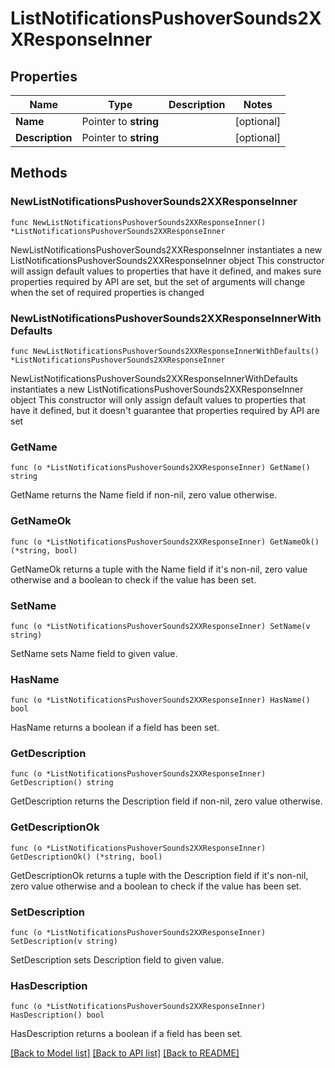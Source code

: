 # ListNotificationsPushoverSounds2XXResponseInner

## Properties

Name | Type | Description | Notes
------------ | ------------- | ------------- | -------------
**Name** | Pointer to **string** |  | [optional] 
**Description** | Pointer to **string** |  | [optional] 

## Methods

### NewListNotificationsPushoverSounds2XXResponseInner

`func NewListNotificationsPushoverSounds2XXResponseInner() *ListNotificationsPushoverSounds2XXResponseInner`

NewListNotificationsPushoverSounds2XXResponseInner instantiates a new ListNotificationsPushoverSounds2XXResponseInner object
This constructor will assign default values to properties that have it defined,
and makes sure properties required by API are set, but the set of arguments
will change when the set of required properties is changed

### NewListNotificationsPushoverSounds2XXResponseInnerWithDefaults

`func NewListNotificationsPushoverSounds2XXResponseInnerWithDefaults() *ListNotificationsPushoverSounds2XXResponseInner`

NewListNotificationsPushoverSounds2XXResponseInnerWithDefaults instantiates a new ListNotificationsPushoverSounds2XXResponseInner object
This constructor will only assign default values to properties that have it defined,
but it doesn't guarantee that properties required by API are set

### GetName

`func (o *ListNotificationsPushoverSounds2XXResponseInner) GetName() string`

GetName returns the Name field if non-nil, zero value otherwise.

### GetNameOk

`func (o *ListNotificationsPushoverSounds2XXResponseInner) GetNameOk() (*string, bool)`

GetNameOk returns a tuple with the Name field if it's non-nil, zero value otherwise
and a boolean to check if the value has been set.

### SetName

`func (o *ListNotificationsPushoverSounds2XXResponseInner) SetName(v string)`

SetName sets Name field to given value.

### HasName

`func (o *ListNotificationsPushoverSounds2XXResponseInner) HasName() bool`

HasName returns a boolean if a field has been set.

### GetDescription

`func (o *ListNotificationsPushoverSounds2XXResponseInner) GetDescription() string`

GetDescription returns the Description field if non-nil, zero value otherwise.

### GetDescriptionOk

`func (o *ListNotificationsPushoverSounds2XXResponseInner) GetDescriptionOk() (*string, bool)`

GetDescriptionOk returns a tuple with the Description field if it's non-nil, zero value otherwise
and a boolean to check if the value has been set.

### SetDescription

`func (o *ListNotificationsPushoverSounds2XXResponseInner) SetDescription(v string)`

SetDescription sets Description field to given value.

### HasDescription

`func (o *ListNotificationsPushoverSounds2XXResponseInner) HasDescription() bool`

HasDescription returns a boolean if a field has been set.


[[Back to Model list]](../README.md#documentation-for-models) [[Back to API list]](../README.md#documentation-for-api-endpoints) [[Back to README]](../README.md)


